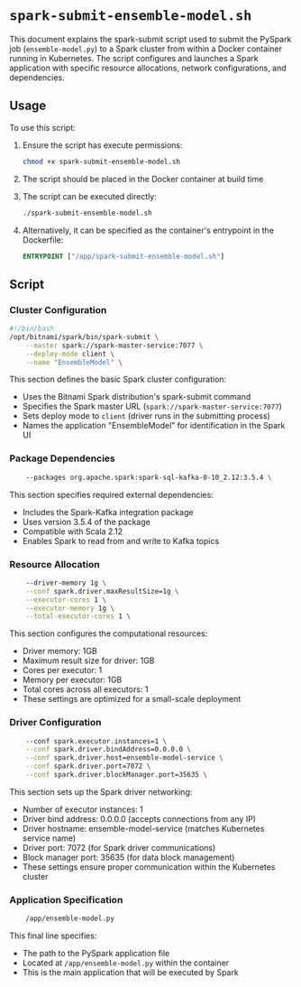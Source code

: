 # `spark-submit-ensemble-model.sh`

This document explains the spark-submit script used to submit the PySpark job (`ensemble-model.py`) to a Spark cluster from within a Docker container running in Kubernetes.
The script configures and launches a Spark application with specific resource allocations, network configurations, and dependencies.

## Usage

To use this script:

1. Ensure the script has execute permissions:
   ```bash
   chmod +x spark-submit-ensemble-model.sh
   ```

2. The script should be placed in the Docker container at build time

3. The script can be executed directly:
   ```bash
   ./spark-submit-ensemble-model.sh
   ```

4. Alternatively, it can be specified as the container's entrypoint in the Dockerfile:
   ```dockerfile
   ENTRYPOINT ["/app/spark-submit-ensemble-model.sh"]
   ```

## Script
### Cluster Configuration

```bash
#!/bin/bash
/opt/bitnami/spark/bin/spark-submit \
    --master spark://spark-master-service:7077 \
    --deploy-mode client \
    --name "EnsembleModel" \
```

This section defines the basic Spark cluster configuration:
- Uses the Bitnami Spark distribution's spark-submit command
- Specifies the Spark master URL (`spark://spark-master-service:7077`)
- Sets deploy mode to `client` (driver runs in the submitting process)
- Names the application "EnsembleModel" for identification in the Spark UI

### Package Dependencies

```bash
    --packages org.apache.spark:spark-sql-kafka-0-10_2.12:3.5.4 \
```

This section specifies required external dependencies:
- Includes the Spark-Kafka integration package
- Uses version 3.5.4 of the package
- Compatible with Scala 2.12
- Enables Spark to read from and write to Kafka topics

### Resource Allocation

```bash
    --driver-memory 1g \
    --conf spark.driver.maxResultSize=1g \
    --executor-cores 1 \
    --executor-memory 1g \
    --total-executor-cores 1 \
```

This section configures the computational resources:
- Driver memory: 1GB
- Maximum result size for driver: 1GB
- Cores per executor: 1
- Memory per executor: 1GB
- Total cores across all executors: 1
- These settings are optimized for a small-scale deployment

### Driver Configuration

```bash
    --conf spark.executor.instances=1 \
    --conf spark.driver.bindAddress=0.0.0.0 \
    --conf spark.driver.host=ensemble-model-service \
    --conf spark.driver.port=7072 \
    --conf spark.driver.blockManager.port=35635 \
```

This section sets up the Spark driver networking:
- Number of executor instances: 1
- Driver bind address: 0.0.0.0 (accepts connections from any IP)
- Driver hostname: ensemble-model-service (matches Kubernetes service name)
- Driver port: 7072 (for Spark driver communications)
- Block manager port: 35635 (for data block management)
- These settings ensure proper communication within the Kubernetes cluster

### Application Specification

```bash
    /app/ensemble-model.py
```

This final line specifies:
- The path to the PySpark application file
- Located at `/app/ensemble-model.py` within the container
- This is the main application that will be executed by Spark
